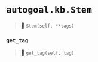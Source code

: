 # `autogoal.kb.Stem`

> [📝](https://github.com/autogal/autogoal/blob/master/autogoal/kb/_data.py#L397)
> `Stem(self, **tags)`

### `get_tag`

> [📝](https://github.com/autogoal/autogoal/blob/master/autogoal/kb/_data.py#L283)
> `get_tag(self, tag)`

